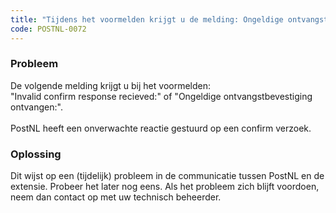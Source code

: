 ```yaml
---
title: "Tijdens het voormelden krijgt u de melding: Ongeldige ontvangstbevestiging ontvangen:"
code: POSTNL-0072
---
```


<div class="columnLayout single" data-layout="single">
<div class="cell normal" data-type="normal">
<div class="innerCell">
<p><h3>Probleem</h3></p><p>De volgende melding krijgt u bij het voormelden:<br>"Invalid confirm response recieved:" of "Ongeldige ontvangstbevestiging ontvangen:".<br><br>PostNL heeft een onverwachte reactie gestuurd op een confirm verzoek.<br><h3>Oplossing</h3></p><p>Dit wijst op een (tijdelijk) probleem in de communicatie tussen PostNL en de extensie. Probeer het later nog eens. Als het probleem zich blijft voordoen, neem dan contact op met uw technisch beheerder.</p></div>
</div>
</div>